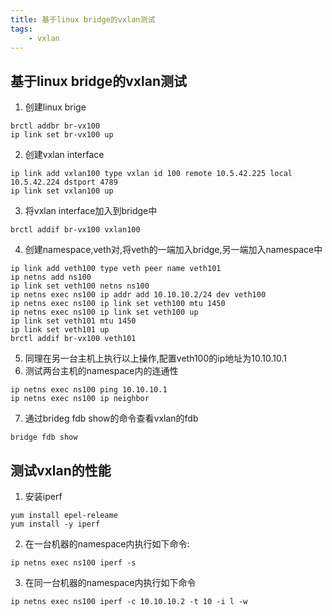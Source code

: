 ```yaml
---
title: 基于linux bridge的vxlan测试
tags:
    - vxlan
---
```


## 基于linux bridge的vxlan测试

1.  创建linux brige
```
brctl addbr br-vx100
ip link set br-vx100 up
```
<!-- more -->

2.  创建vxlan interface
```
ip link add vxlan100 type vxlan id 100 remote 10.5.42.225 local 10.5.42.224 dstport 4789
ip link set vxlan100 up
```
3.  将vxlan interface加入到bridge中
```
brctl addif br-vx100 vxlan100
```
4.  创建namespace,veth对,将veth的一端加入bridge,另一端加入namespace中
```
ip link add veth100 type veth peer name veth101
ip netns add ns100
ip link set veth100 netns ns100
ip netns exec ns100 ip addr add 10.10.10.2/24 dev veth100
ip netns exec ns100 ip link set veth100 mtu 1450
ip netns exec ns100 ip link set veth100 up
ip link set veth101 mtu 1450
ip link set veth101 up
brctl addif br-vx100 veth101
```
5.  同理在另一台主机上执行以上操作,配置veth100的ip地址为10.10.10.1
6.  测试两台主机的namespace内的连通性
```
ip netns exec ns100 ping 10.10.10.1
ip netns exec ns100 ip neighbor
```
7.  通过brideg fdb show的命令查看vxlan的fdb
```
bridge fdb show
```
## 测试vxlan的性能
1.  安装iperf
```
yum install epel-releame
yum install -y iperf
```
2.  在一台机器的namespace内执行如下命令:
```
ip netns exec ns100 iperf -s
```
3.  在同一台机器的namespace内执行如下命令
```
ip netns exec ns100 iperf -c 10.10.10.2 -t 10 -i l -w
```